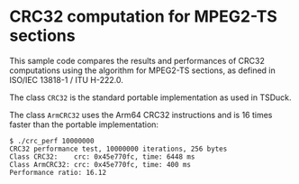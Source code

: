 # CRC32 computation for MPEG2-TS sections

This sample code compares the results and performances of CRC32 computations
using the algorithm for MPEG2-TS sections, as defined in ISO/IEC 13818-1 / ITU H-222.0.

The class `CRC32` is the standard portable implementation as used in TSDuck.

The class `ArmCRC32` uses the Arm64 CRC32 instructions and is 16 times faster
than the portable implementation:
~~~
$ ./crc_perf 10000000
CRC32 performance test, 10000000 iterations, 256 bytes
Class CRC32:    crc: 0x45e770fc, time: 6448 ms
Class ArmCRC32: crc: 0x45e770fc, time: 400 ms
Performance ratio: 16.12
~~~


